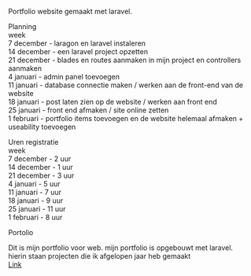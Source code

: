 Portfolio website gemaakt met laravel.

Planning<br />
week<br />
7 december  - laragon en laravel instaleren<br />
14 december - een laravel project opzetten<br />
21 december - blades en routes aanmaken in mijn project en controllers aanmaken<br />
4 januari   -  admin panel toevoegen<br />
11 januari  - database connectie maken / werken aan de front-end van de website<br />
18 januari  - post laten zien op de website / werken aan front end<br />
25 januari  - front end afmaken / site online zetten<br />
1 februari  - portfolio items toevoegen en de website helemaal afmaken +  useability toevoegen<br />


Uren registratie<br />
week<br />
7 december   - 2 uur<br />
14 december  - 1 uur<br />
21 december  - 3 uur<br />
4 januari    -  5 uur<br />
11 januari   - 7 uur<br />
18 januari   - 9 uur<br />
25 januari   - 11 uur<br />
1 februari   - 8 uur<br />


Portolio

Dit is mijn portfolio voor web. mijn portfolio is opgebouwt met laravel.<br />
hierin staan projecten die ik afgelopen jaar heb gemaakt<br />
[Link](http://timeless.gluweb.nl/portfo/public/)

